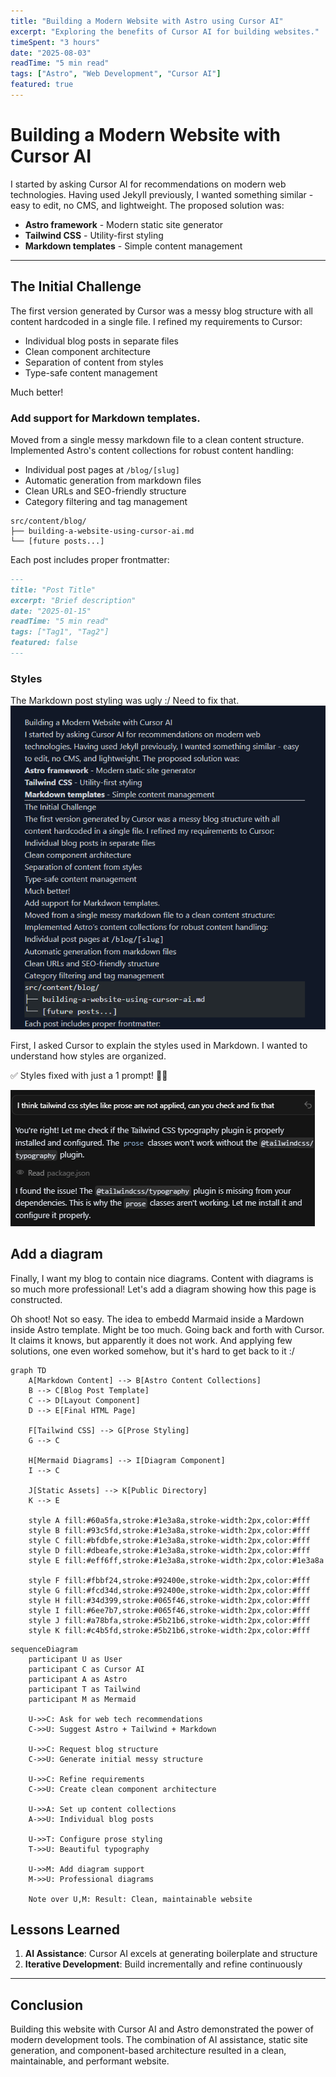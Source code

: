 ```yaml
---
title: "Building a Modern Website with Astro using Cursor AI"
excerpt: "Exploring the benefits of Cursor AI for building websites."
timeSpent: "3 hours"
date: "2025-08-03"
readTime: "5 min read"
tags: ["Astro", "Web Development", "Cursor AI"]
featured: true
---
```


# Building a Modern Website with Cursor AI

I started by asking Cursor AI for recommendations on modern web technologies. Having used Jekyll previously, I wanted something similar - easy to edit, no CMS, and lightweight. The proposed solution was:

- **Astro framework** - Modern static site generator
- **Tailwind CSS** - Utility-first styling
- **Markdown templates** - Simple content management

---

## The Initial Challenge

The first version generated by Cursor was a messy blog structure with all content hardcoded in a single file. I refined my requirements to Cursor:

- Individual blog posts in separate files
- Clean component architecture  
- Separation of content from styles
- Type-safe content management

Much better!

### Add support for Markdown templates.

Moved from a single messy markdown file to a clean content structure.
Implemented Astro's content collections for robust content handling:
- Individual post pages at `/blog/[slug]`
- Automatic generation from markdown files
- Clean URLs and SEO-friendly structure
- Category filtering and tag management

```
src/content/blog/
├── building-a-website-using-cursor-ai.md
└── [future posts...]
```

Each post includes proper frontmatter:

```markdown
---
title: "Post Title"
excerpt: "Brief description"
date: "2025-01-15"
readTime: "5 min read"
tags: ["Tag1", "Tag2"]
featured: false
---
```

### Styles

The Markdown post styling was ugly :/ Need to fix that. 
![Example of ugly markdown formatting](/images/blog/post-1/md-ugly-formatting.png)

First, I asked Cursor to explain the styles used in Markdown. I wanted to understand how styles are organized.

✅ Styles fixed with just a 1 prompt! 🎨✨

![A prompt to fix styles](/images/blog/post-1/fix-styles-prompt.png)
## Add a diagram
Finally, I want my blog to contain nice diagrams. Content with diagrams is so much more professional!
Let's add a diagram showing how this page is constructed.

Oh shoot! Not so easy. The idea to embedd Marmaid inside a Mardown inside Astro template. Might be too much. Going back and forth with Cursor. It claims it knows, but apparently it does not work. And applying few solutions, one even worked somehow, but it's hard to get back to it :/

```mermaid
graph TD
    A[Markdown Content] --> B[Astro Content Collections]
    B --> C[Blog Post Template]
    C --> D[Layout Component]
    D --> E[Final HTML Page]
    
    F[Tailwind CSS] --> G[Prose Styling]
    G --> C
    
    H[Mermaid Diagrams] --> I[Diagram Component]
    I --> C
    
    J[Static Assets] --> K[Public Directory]
    K --> E
    
    style A fill:#60a5fa,stroke:#1e3a8a,stroke-width:2px,color:#fff
    style B fill:#93c5fd,stroke:#1e3a8a,stroke-width:2px,color:#fff
    style C fill:#bfdbfe,stroke:#1e3a8a,stroke-width:2px,color:#fff
    style D fill:#dbeafe,stroke:#1e3a8a,stroke-width:2px,color:#fff
    style E fill:#eff6ff,stroke:#1e3a8a,stroke-width:2px,color:#1e3a8a
    
    style F fill:#fbbf24,stroke:#92400e,stroke-width:2px,color:#fff
    style G fill:#fcd34d,stroke:#92400e,stroke-width:2px,color:#fff
    style H fill:#34d399,stroke:#065f46,stroke-width:2px,color:#fff
    style I fill:#6ee7b7,stroke:#065f46,stroke-width:2px,color:#fff
    style J fill:#a78bfa,stroke:#5b21b6,stroke-width:2px,color:#fff
    style K fill:#c4b5fd,stroke:#5b21b6,stroke-width:2px,color:#fff
```

```mermaid
sequenceDiagram
    participant U as User
    participant C as Cursor AI
    participant A as Astro
    participant T as Tailwind
    participant M as Mermaid
    
    U->>C: Ask for web tech recommendations
    C->>U: Suggest Astro + Tailwind + Markdown
    
    U->>C: Request blog structure
    C->>U: Generate initial messy structure
    
    U->>C: Refine requirements
    C->>U: Create clean component architecture
    
    U->>A: Set up content collections
    A->>U: Individual blog posts
    
    U->>T: Configure prose styling
    T->>U: Beautiful typography
    
    U->>M: Add diagram support
    M->>U: Professional diagrams
    
    Note over U,M: Result: Clean, maintainable website
```



## Lessons Learned

1. **AI Assistance**: Cursor AI excels at generating boilerplate and structure
2. **Iterative Development**: Build incrementally and refine continuously

---

## Conclusion

Building this website with Cursor AI and Astro demonstrated the power of modern development tools. The combination of AI assistance, static site generation, and component-based architecture resulted in a clean, maintainable, and performant website.
